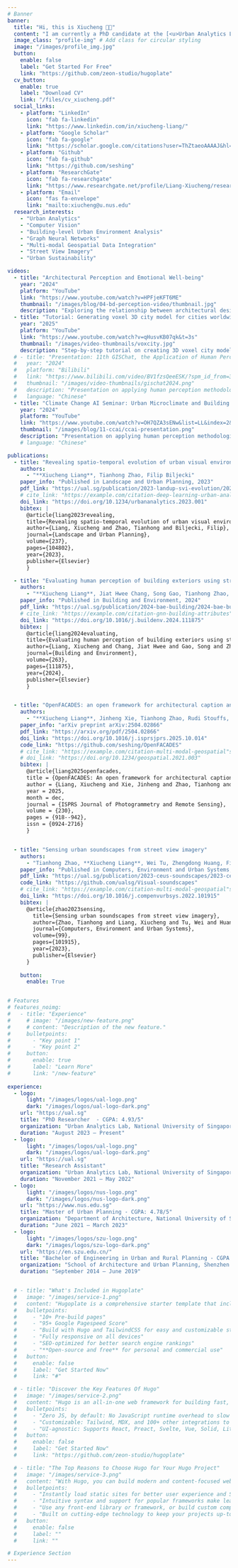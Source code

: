 ```yaml
---
# Banner
banner:
  title: "Hi, this is Xiucheng 👋🏻"
  content: "I am currently a PhD candidate at the [<u>Urban Analytics Lab</u>](https://ual.sg), [<u>NUS</u>](https://www.nus.edu.sg/). My research centers on building-level investigations of urban environments, integrating computer vision, graph neural networks, and multi-modal geospatial data to predict building attributes and uncover patterns of urban form and sustainability."
  image_class: "profile-img" # Add class for circular styling
  image: "/images/profile_img.jpg"
  button:
    enable: false
    label: "Get Started For Free"
    link: "https://github.com/zeon-studio/hugoplate"
  cv_button:
    enable: true
    label: "Download CV"
    link: "/files/cv_xiucheng.pdf"
  social_links:
    - platform: "LinkedIn"
      icon: "fab fa-linkedin"
      link: "https://www.linkedin.com/in/xiucheng-liang/"
    - platform: "Google Scholar"
      icon: "fab fa-google"
      link: "https://scholar.google.com/citations?user=ThZtaeoAAAAJ&hl=en"
    - platform: "Github"
      icon: "fab fa-github"
      link: "https://github.com/seshing"
    - platform: "ResearchGate"
      icon: "fab fa-researchgate"
      link: "https://www.researchgate.net/profile/Liang-Xiucheng/research"
    - platform: "Email"
      icon: "fas fa-envelope"
      link: "mailto:xiucheng@u.nus.edu"
  research_interests:
    - "Urban Analytics"
    - "Computer Vision"
    - "Building-level Urban Environment Analysis"
    - "Graph Neural Networks"
    - "Multi-modal Geospatial Data Integration"
    - "Street View Imagery"
    - "Urban Sustainability"

videos:
  - title: "Architectural Perception and Emotional Well-being"
    year: "2024"
    platform: "YouTube"
    link: "https://www.youtube.com/watch?v=HPFjeKFT6ME"
    thumbnail: "/images/blog/04-bd-perception-video/thumbnail.jpg"
    description: "Exploring the relationship between architectural design and human emotional well-being through perception studies."
  - title: "Tutorial: Generating voxel 3D city model for cities worldwide"
    year: "2025"
    platform: "YouTube"
    link: "https://www.youtube.com/watch?v=qHusvKB07qk&t=3s"
    thumbnail: "/images/video-thumbnails/voxcity.jpg"
    description: "Step-by-step tutorial on creating 3D voxel city models for urban analysis and visualization."
  # - title: "Presentation: 11th GISChat, the Application of Human Perception in Urban Studies"
  #   year: "2024"
  #   platform: "Bilibili"
  #   link: "https://www.bilibili.com/video/BV1fzsQeeESK/?spm_id_from=333.1387.homepage.video_card.click&vd_source=4548411f54d46d7e063d3f5d34a1aa94"
  #   thumbnail: "/images/video-thumbnails/gischat2024.png"
  #   description: "Presentation on applying human perception methodologies in urban studies research (in Chinese)."
  #   language: "Chinese"
  - title: "Climate Change AI Seminar: Urban Microclimate and Building Analysis"
    year: "2024"
    platform: "YouTube"
    link: "https://www.youtube.com/watch?v=OH7QZA3sENw&list=LL&index=2&t=1989s"
    thumbnail: "/images/blog/11-ccai/ccai-presentation.png"
    description: "Presentation on applying human perception methodologies in building-level research."
    # language: "Chinese"

publications:
  - title: "Revealing spatio-temporal evolution of urban visual environments with street view imagery"
    authors:
      - "**Xiucheng Liang**, Tianhong Zhao, Filip Biljecki"
    paper_info: "Published in Landscape and Urban Planning, 2023"
    pdf_link: "https://ual.sg/publication/2023-landup-svi-evolution/2023-landup-svi-evolution.pdf"
    # cite_link: "https://example.com/citation-deep-learning-urban-analytics"
    doi_link: "https://doi.org/10.1234/urbananalytics.2023.001"
    bibtex: |
      @article{liang2023revealing,
      title={Revealing spatio-temporal evolution of urban visual environments with street view imagery},
      author={Liang, Xiucheng and Zhao, Tianhong and Biljecki, Filip},
      journal={Landscape and Urban Planning},
      volume={237},
      pages={104802},
      year={2023},
      publisher={Elsevier}
      }

  - title: "Evaluating human perception of building exteriors using street view imagery"
    authors:
      - "**Xiucheng Liang**, Jiat Hwee Chang, Song Gao, Tianhong Zhao, Filip Biljecki"
    paper_info: "Published in Building and Environment, 2024"
    pdf_link: "https://ual.sg/publication/2024-bae-building/2024-bae-building.pdf"
    # cite_link: "https://example.com/citation-gnn-building-attributes"
    doi_link: "https://doi.org/10.1016/j.buildenv.2024.111875"
    bibtex: |
      @article{liang2024evaluating,
      title={Evaluating human perception of building exteriors using street view imagery},
      author={Liang, Xiucheng and Chang, Jiat Hwee and Gao, Song and Zhao, Tianhong and Biljecki, Filip},
      journal={Building and Environment},
      volume={263},
      pages={111875},
      year={2024},
      publisher={Elsevier}
      }


  - title: "OpenFACADES: an open framework for architectural caption and attribute data enrichment via street view imagery"
    authors:
      - "**Xiucheng Liang**, Jinheng Xie, Tianhong Zhao, Rudi Stouffs, Filip Biljecki"
    paper_info: "arXiv preprint arXiv:2504.02866"
    pdf_link: "https://arxiv.org/pdf/2504.02866"
    doi_link: "https://doi.org/10.1016/j.isprsjprs.2025.10.014"
    code_link: "https://github.com/seshing/OpenFACADES"
    # cite_link: "https://example.com/citation-multi-modal-geospatial"s
    # doi_link: "https://doi.org/10.1234/geospatial.2021.003"
    bibtex: |
      @article{liang2025openfacades,
      title = {OpenFACADES: An open framework for architectural caption and attribute data enrichment via street view imagery},
      author = {Liang, Xiucheng and Xie, Jinheng and Zhao, Tianhong and Stouffs, Rudi and Biljecki, Filip},
      year = 2025,
      month = dec,
      journal = {ISPRS Journal of Photogrammetry and Remote Sensing},
      volume = {230},
      pages = {918--942},
      issn = {0924-2716}
      }


  - title: "Sensing urban soundscapes from street view imagery"
    authors:
      - "Tianhong Zhao, **Xiucheng Liang**, Wei Tu, Zhengdong Huang, Filip Biljecki"
    paper_info: "Published in Computers, Environment and Urban Systems, 2023"
    pdf_link: "https://ual.sg/publication/2023-ceus-soundscapes/2023-ceus-soundscapes.pdf"
    code_link: "https://github.com/ualsg/Visual-soundscapes"
    # cite_link: "https://example.com/citation-multi-modal-geospatial"s
    doi_link: "https://doi.org/10.1016/j.compenvurbsys.2022.101915"
    bibtex: |
      @article{zhao2023sensing,
        title={Sensing urban soundscapes from street view imagery},
        author={Zhao, Tianhong and Liang, Xiucheng and Tu, Wei and Huang, Zhengdong and Biljecki, Filip},
        journal={Computers, Environment and Urban Systems},
        volume={99},
        pages={101915},
        year={2023},
        publisher={Elsevier}
      }
  
    button:
      enable: True


# Features
# features_noimg:
#   - title: "Experience"
#     # image: "/images/new-feature.png"
#     # content: "Description of the new feature."
#     bulletpoints:
#       - "Key point 1"
#       - "Key point 2"
#     button:
#       enable: true
#       label: "Learn More"
#       link: "/new-feature"
  
experience:
  - logo: 
      light: "/images/logos/ual-logo.png"
      dark: "/images/logos/ual-logo-dark.png"
    url: "https://ual.sg"
    title: "PhD Researcher  - CGPA: 4.93/5"
    organization: "Urban Analytics Lab, National University of Singapore"
    duration: "August 2023 – Present"
  - logo: 
      light: "/images/logos/ual-logo.png"
      dark: "/images/logos/ual-logo-dark.png"
    url: "https://ual.sg"
    title: "Research Assistant"
    organization: "Urban Analytics Lab, National University of Singapore"
    duration: "November 2021 – May 2022"
  - logo: 
      light: "/images/logos/nus-logo.png"
      dark: "/images/logos/nus-logo-dark.png"
    url: "https://www.nus.edu.sg"
    title: "Master of Urban Planning - CGPA: 4.78/5"
    organization: "Department of Architecture, National University of Singapore"
    duration: "June 2021 – March 2023"
  - logo: 
      light: "/images/logos/szu-logo.png"
      dark: "/images/logos/szu-logo-dark.png"
    url: "https://en.szu.edu.cn/"
    title: "Bachelor of Engineering in Urban and Rural Planning - CGPA: 3.45/4"
    organization: "School of Architecture and Urban Planning, Shenzhen University"
    duration: "September 2014 – June 2019"


  # - title: "What's Included in Hugoplate"
  #   image: "/images/service-1.png"
  #   content: "Hugoplate is a comprehensive starter template that includes everything you need to get started with your Hugo project. What's Included in Hugoplate"
  #   bulletpoints:
  #     - "10+ Pre-build pages"
  #     - "95+ Google Pagespeed Score"
  #     - "Build with Hugo and TailwindCSS for easy and customizable styling"
  #     - "Fully responsive on all devices"
  #     - "SEO-optimized for better search engine rankings"
  #     - "**Open-source and free** for personal and commercial use"
  #   button:
  #     enable: false
  #     label: "Get Started Now"
  #     link: "#"

  # - title: "Discover the Key Features Of Hugo"
  #   image: "/images/service-2.png"
  #   content: "Hugo is an all-in-one web framework for building fast, content-focused websites. It offers a range of exciting features for developers and website creators. Some of the key features are:"
  #   bulletpoints:
  #     - "Zero JS, by default: No JavaScript runtime overhead to slow you down."
  #     - "Customizable: Tailwind, MDX, and 100+ other integrations to choose from."
  #     - "UI-agnostic: Supports React, Preact, Svelte, Vue, Solid, Lit and more."
  #   button:
  #     enable: false
  #     label: "Get Started Now"
  #     link: "https://github.com/zeon-studio/hugoplate"

  # - title: "The Top Reasons to Choose Hugo for Your Hugo Project"
  #   image: "/images/service-3.png"
  #   content: "With Hugo, you can build modern and content-focused websites without sacrificing performance or ease of use."
  #   bulletpoints:
  #     - "Instantly load static sites for better user experience and SEO."
  #     - "Intuitive syntax and support for popular frameworks make learning and using Hugo a breeze."
  #     - "Use any front-end library or framework, or build custom components, for any project size."
  #     - "Built on cutting-edge technology to keep your projects up-to-date with the latest web standards."
  #   button:
  #     enable: false
  #     label: ""
  #     link: ""

# Experience Section
---
```

